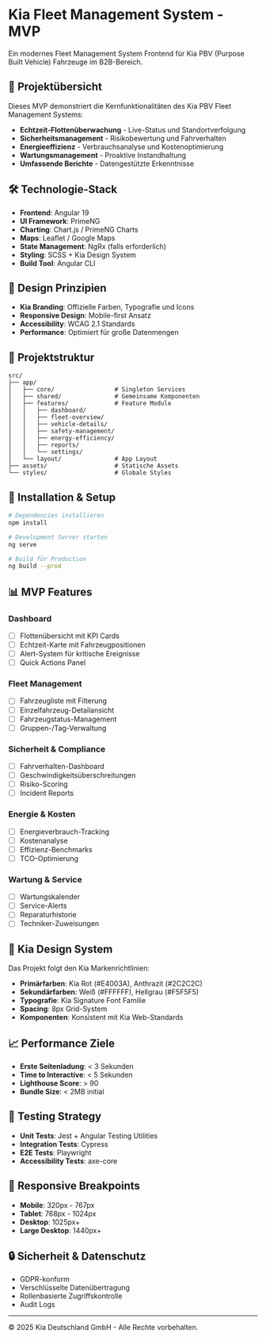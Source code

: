 # Kia Fleet Management System - MVP

Ein modernes Fleet Management System Frontend für Kia PBV (Purpose Built Vehicle) Fahrzeuge im B2B-Bereich.

## 🎯 Projektübersicht

Dieses MVP demonstriert die Kernfunktionalitäten des Kia PBV Fleet Management Systems:

- **Echtzeit-Flottenüberwachung** - Live-Status und Standortverfolgung
- **Sicherheitsmanagement** - Risikobewertung und Fahrverhalten
- **Energieeffizienz** - Verbrauchsanalyse und Kostenoptimierung
- **Wartungsmanagement** - Proaktive Instandhaltung
- **Umfassende Berichte** - Datengestützte Erkenntnisse

## 🛠 Technologie-Stack

- **Frontend**: Angular 19
- **UI Framework**: PrimeNG 
- **Charting**: Chart.js / PrimeNG Charts
- **Maps**: Leaflet / Google Maps
- **State Management**: NgRx (falls erforderlich)
- **Styling**: SCSS + Kia Design System
- **Build Tool**: Angular CLI

## 🎨 Design Prinzipien

- **Kia Branding**: Offizielle Farben, Typografie und Icons
- **Responsive Design**: Mobile-first Ansatz
- **Accessibility**: WCAG 2.1 Standards
- **Performance**: Optimiert für große Datenmengen

## 📁 Projektstruktur

```
src/
├── app/
│   ├── core/                 # Singleton Services
│   ├── shared/               # Gemeinsame Komponenten
│   ├── features/             # Feature Module
│   │   ├── dashboard/
│   │   ├── fleet-overview/
│   │   ├── vehicle-details/
│   │   ├── safety-management/
│   │   ├── energy-efficiency/
│   │   ├── reports/
│   │   └── settings/
│   └── layout/               # App Layout
├── assets/                   # Statische Assets
└── styles/                   # Globale Styles
```

## 🚀 Installation & Setup

```bash
# Dependencies installieren
npm install

# Development Server starten
ng serve

# Build für Production
ng build --prod
```

## 📊 MVP Features

### Dashboard
- [ ] Flottenübersicht mit KPI Cards
- [ ] Echtzeit-Karte mit Fahrzeugpositionen
- [ ] Alert-System für kritische Ereignisse
- [ ] Quick Actions Panel

### Fleet Management
- [ ] Fahrzeugliste mit Filterung
- [ ] Einzelfahrzeug-Detailansicht
- [ ] Fahrzeugstatus-Management
- [ ] Gruppen-/Tag-Verwaltung

### Sicherheit & Compliance
- [ ] Fahrverhalten-Dashboard
- [ ] Geschwindigkeitsüberschreitungen
- [ ] Risiko-Scoring
- [ ] Incident Reports

### Energie & Kosten
- [ ] Energieverbrauch-Tracking
- [ ] Kostenanalyse
- [ ] Effizienz-Benchmarks
- [ ] TCO-Optimierung

### Wartung & Service
- [ ] Wartungskalender
- [ ] Service-Alerts
- [ ] Reparaturhistorie
- [ ] Techniker-Zuweisungen

## 🎨 Kia Design System

Das Projekt folgt den Kia Markenrichtlinien:

- **Primärfarben**: Kia Rot (#E4003A), Anthrazit (#2C2C2C)
- **Sekundärfarben**: Weiß (#FFFFFF), Hellgrau (#F5F5F5)
- **Typografie**: Kia Signature Font Familie
- **Spacing**: 8px Grid-System
- **Komponenten**: Konsistent mit Kia Web-Standards

## 📈 Performance Ziele

- **Erste Seitenladung**: < 3 Sekunden
- **Time to Interactive**: < 5 Sekunden
- **Lighthouse Score**: > 90
- **Bundle Size**: < 2MB initial

## 🧪 Testing Strategy

- **Unit Tests**: Jest + Angular Testing Utilities
- **Integration Tests**: Cypress
- **E2E Tests**: Playwright
- **Accessibility Tests**: axe-core

## 📱 Responsive Breakpoints

- **Mobile**: 320px - 767px
- **Tablet**: 768px - 1024px
- **Desktop**: 1025px+
- **Large Desktop**: 1440px+

## 🔒 Sicherheit & Datenschutz

- GDPR-konform
- Verschlüsselte Datenübertragung
- Rollenbasierte Zugriffskontrolle
- Audit Logs

---

© 2025 Kia Deutschland GmbH - Alle Rechte vorbehalten. 